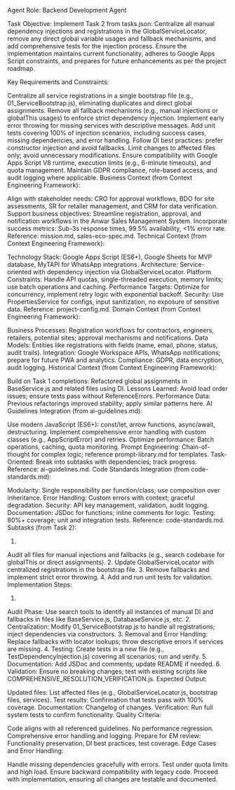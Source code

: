 Agent Role: Backend Development Agent

Task Objective: Implement Task 2 from tasks.json: Centralize all manual dependency injections and registrations in the GlobalServiceLocator, remove any direct global variable usages and fallback mechanisms, and add comprehensive tests for the injection process. Ensure the implementation maintains current functionality, adheres to Google Apps Script constraints, and prepares for future enhancements as per the project roadmap.

Key Requirements and Constraints:

Centralize all service registrations in a single bootstrap file (e.g., 01_ServiceBootstrap.js), eliminating duplicates and direct global assignments.
Remove all fallback mechanisms (e.g., manual injections or globalThis usages) to enforce strict dependency injection.
Implement early error throwing for missing services with descriptive messages.
Add unit tests covering 100% of injection scenarios, including success cases, missing dependencies, and error handling.
Follow DI best practices: prefer constructor injection and avoid fallbacks.
Limit changes to affected files only; avoid unnecessary modifications.
Ensure compatibility with Google Apps Script V8 runtime, execution limits (e.g., 6-minute timeouts), and quota management.
Maintain GDPR compliance, role-based access, and audit logging where applicable.
Business Context (from Context Engineering Framework):

Align with stakeholder needs: CRO for approval workflows, BDO for site assessments, SR for retailer management, and CRM for data verification.
Support business objectives: Streamline registration, approval, and notification workflows in the Anwar Sales Management System.
Incorporate success metrics: Sub-3s response times, 99.5% availability, <1% error rate.
Reference: mission.md, sales-eco-spec.md.
Technical Context (from Context Engineering Framework):

Technology Stack: Google Apps Script (ES6+), Google Sheets for MVP database, MyTAPI for WhatsApp integrations.
Architecture: Service-oriented with dependency injection via GlobalServiceLocator.
Platform Constraints: Handle API quotas, single-threaded execution, memory limits; use batch operations and caching.
Performance Targets: Optimize for concurrency, implement retry logic with exponential backoff.
Security: Use PropertiesService for configs, input sanitization, no exposure of sensitive data.
Reference: project-config.md.
Domain Context (from Context Engineering Framework):

Business Processes: Registration workflows for contractors, engineers, retailers, potential sites; approval mechanisms and notifications.
Data Models: Entities like registrations with fields (name, email, phone, status, audit trails).
Integration: Google Workspace APIs, WhatsApp notifications; prepare for future PWA and analytics.
Compliance: GDPR, data encryption, audit logging.
Historical Context (from Context Engineering Framework):

Build on Task 1 completions: Refactored global assignments in BaseService.js and related files using DI.
Lessons Learned: Avoid load order issues; ensure tests pass without ReferenceErrors.
Performance Data: Previous refactorings improved stability; apply similar patterns here.
AI Guidelines Integration (from ai-guidelines.md):

Use modern JavaScript (ES6+): const/let, arrow functions, async/await, destructuring.
Implement comprehensive error handling with custom classes (e.g., AppScriptError) and retries.
Optimize performance: Batch operations, caching, quota monitoring.
Prompt Engineering: Chain-of-thought for complex logic; reference prompt-library.md for templates.
Task-Oriented: Break into subtasks with dependencies; track progress.
Reference: ai-guidelines.md.
Code Standards Integration (from code-standards.md):

Modularity: Single responsibility per function/class; use composition over inheritance.
Error Handling: Custom errors with context; graceful degradation.
Security: API key management, validation, audit logging.
Documentation: JSDoc for functions; inline comments for logic.
Testing: 80%+ coverage; unit and integration tests.
Reference: code-standards.md.
Subtasks (from Task 2):

1.
Audit all files for manual injections and fallbacks (e.g., search codebase for globalThis or direct assignments).
2.
Update GlobalServiceLocator with centralized registrations in the bootstrap file.
3.
Remove fallbacks and implement strict error throwing.
4.
Add and run unit tests for validation.
Implementation Steps:

1.
Audit Phase: Use search tools to identify all instances of manual DI and fallbacks in files like BaseService.js, DatabaseService.js, etc.
2.
Centralization: Modify 01_ServiceBootstrap.js to handle all registrations; inject dependencies via constructors.
3.
Removal and Error Handling: Replace fallbacks with locator lookups; throw descriptive errors if services are missing.
4.
Testing: Create tests in a new file (e.g., TestDependencyInjection.js) covering all scenarios; run and verify.
5.
Documentation: Add JSDoc and comments; update README if needed.
6.
Validation: Ensure no breaking changes; test with existing scripts like COMPREHENSIVE_RESOLUTION_VERIFICATION.js.
Expected Output:

Updated files: List affected files (e.g., GlobalServiceLocator.js, bootstrap files, services).
Test results: Confirmation that tests pass with 100% coverage.
Documentation: Changelog of changes.
Verification: Run full system tests to confirm functionality.
Quality Criteria:

Code aligns with all referenced guidelines.
No performance regression.
Comprehensive error handling and logging.
Prepare for EM review: Functionality preservation, DI best practices, test coverage.
Edge Cases and Error Handling:

Handle missing dependencies gracefully with errors.
Test under quota limits and high load.
Ensure backward compatibility with legacy code.
Proceed with implementation, ensuring all changes are testable and documented.
